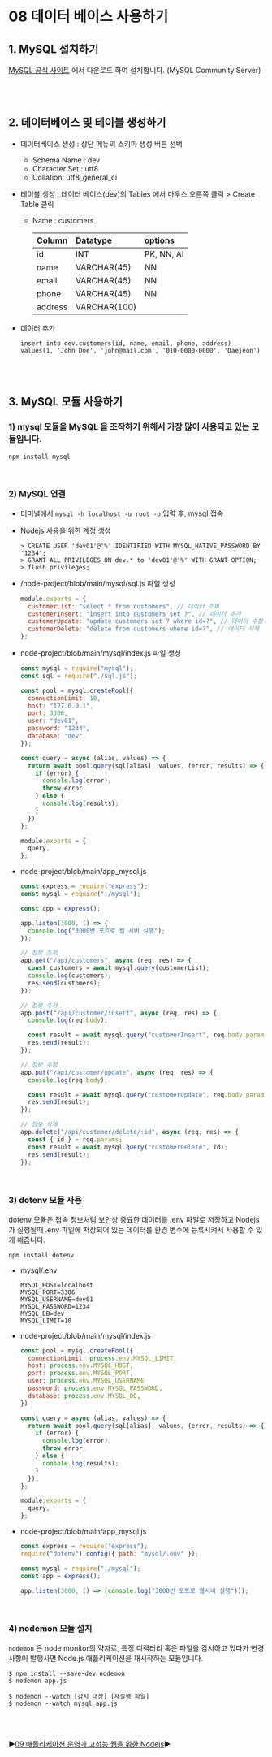 # 08 데이터 베이스 사용하기

## 1. MySQL 설치하기

[MySQL 공식 사이트](https://www.mysql.com/downloads) 에서 다운로드 하여 설치합니다. (MySQL Community Server)

<br/>
<br/>

## 2. 데이터베이스 및 테이블 생성하기

- 데이터베이스 생성 : 상단 메뉴의 스키마 생성 버튼 선택

  - Schema Name : dev
  - Character Set : utf8
  - Collation: utf8_general_ci

- 테이블 생성 : 데이터 베이스(dev)의 Tables 에서 마우스 오른쪽 클릭 > Create Table 클릭

  - Name : customers

    | Column  | Datatype     | options    |
    | :------ | :----------- | :--------- |
    | id      | INT          | PK, NN, AI |
    | name    | VARCHAR(45)  | NN         |
    | email   | VARCHAR(45)  | NN         |
    | phone   | VARCHAR(45)  | NN         |
    | address | VARCHAR(100) |            |

- 데이터 추가

  ```mysql
  insert into dev.customers(id, name, email, phone, address) values(1, 'John Doe', 'john@mail.com', '010-0000-0000', 'Daejeon')
  ```

<br/>
<br/>

## 3. MySQL 모듈 사용하기

### 1) mysql 모듈을 MySQL 을 조작하기 위해서 가장 많이 사용되고 있는 모듈입니다.

```
npm install mysql
```

<br/>

### 2) MySQL 연결

- 터미널에서 `mysql -h localhost -u root -p` 입력 후, mysql 접속

- Nodejs 사용을 위한 계정 생성

  ```
  > CREATE USER 'dev01'@'%' IDENTIFIED WITH MYSQL_NATIVE_PASSWORD BY '1234';
  > GRANT ALL PRIVILEGES ON dev.* to 'dev01'@'%' WITH GRANT OPTION;
  > flush privileges;
  ```

- /node-project/blob/main/mysql/sql.js 파일 생성

  ```javascript
  module.exports = {
    customerList: "select * from customers", // 데이터 조회
    customerInsert: "insert into customers set ?", // 데이터 추가
    customerUpdate: "update customers set ? where id=?", // 데이터 수정
    customerDelete: "delete from customers where id=?", // 데이터 삭제
  };
  ```

- node-project/blob/main/mysql/index.js 파일 생성

  ```javascript
  const mysql = require("mysql");
  const sql = require("./sql.js");

  const pool = mysql.createPool({
    connectionLimit: 10,
    host: "127.0.0.1",
    port: 3306,
    user: "dev01",
    password: "1234",
    database: "dev",
  });

  const query = async (alias, values) => {
    return await pool.query(sql[alias], values, (error, results) => {
      if (error) {
        console.log(error);
        throw error;
      } else {
        console.log(results);
      }
    });
  };

  module.exports = {
    query,
  };
  ```

- node-project/blob/main/app_mysql.js

  ```javascript
  const express = require("express");
  const mysql = require("./mysql");

  const app = express();

  app.listen(3000, () => {
    console.log("3000번 포트로 웹 서버 실행");
  });

  // 정보 조회
  app.get("/api/customers", async (req, res) => {
    const customers = await mysql.query(customerList);
    console.log(customers);
    res.send(customers);
  });

  // 정보 추가
  app.post("/api/customer/insert", async (req, res) => {
    console.log(req.body);

    const result = await mysql.query("customerInsert", req.body.param);
    res.send(result);
  });

  // 정보 수정
  app.put("/api/customer/update", async (req, res) => {
    console.log(req.body);

    const result = await mysql.query("customerUpdate", req.body.param);
    res.send(result);
  });

  // 정보 삭제
  app.delete("/api/customer/delete/:id", async (req, res) => {
    const { id } = req.params;
    const result = await mysql.query("customerDelete", id);
    res.send(result);
  });
  ```

<br/>

### 3) dotenv 모듈 사용

dotenv 모듈은 접속 정보처럼 보안상 중요한 데이터를 .env 파일로 저장하고 Nodejs 가 실행될때 .env 파일에 저장되어 있는 데이터를 환경 변수에 등록시켜서 사용할 수 있게 해줍니다.

```
npm install dotenv
```

- mysql/.env

  ```env
  MYSQL_HOST=localhost
  MYSQL_PORT=3306
  MYSQL_USERNAME=dev01
  MYSQL_PASSWORD=1234
  MYSQL_DB=dev
  MYSQL_LIMIT=10
  ```

- node-project/blob/main/mysql/index.js

  ```javascript
  const pool = mysql.createPool({
    connectionLimit: process.env.MYSQL_LIMIT,
    host: process.env.MYSQL_HOST,
    port: process.env.MYSQL_PORT,
    user: process.env.MYSQL_USERNAME
    password: process.env.MYSQL_PASSWORD,
    database: process.env.MYSQL_DB,
  })

  const query = async (alias, values) => {
    return await pool.query(sql[alias], values, (error, results) => {
      if (error) {
        console.log(error);
        throw error;
      } else {
        console.log(results);
      }
    });
  };

  module.exports = {
    query,
  };
  ```

- node-project/blob/main/app_mysql.js

  ```javascript
  const express = require("express");
  require("dotenv").config({ path: "mysql/.env" });

  const mysql = require("./mysql");
  const app = express();

  app.listen(3000, () => [console.log("3000번 포트로 웹서버 실행")]);
  ```

<br/>

### 4) nodemon 모듈 설치

`nodemon` 은 node monitor의 약자로, 특정 디렉터리 혹은 파일을 감시하고 있다가 변경사항이 발행사면 Node.js 애플리케이션을 재시작하는 모듈입니다.

```
$ npm install --save-dev nodemon
$ nodemon app.js

$ nodemon --watch [감시 대상] [재실행 파일]
$ nodemon --watch mysql app.js
```

<br/>
<br/>

:arrow_forward:[09 애플리케이션 운영과 고성능 웹을 위한 Nodejs](./09%20%EC%95%A0%ED%94%8C%EB%A6%AC%EC%BC%80%EC%9D%B4%EC%85%98%20%EC%9A%B4%EC%98%81%EA%B3%BC%20%EA%B3%A0%EC%84%B1%EB%8A%A5%20%EC%9B%B9%EC%9D%84%20%EC%9C%84%ED%95%9C%20Nodejs.md):arrow_forward:
